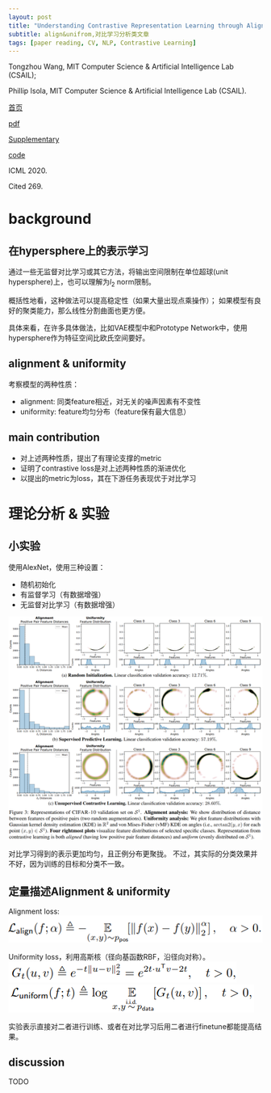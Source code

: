 ```yaml
---
layout: post
title: "Understanding Contrastive Representation Learning through Alignment and Uniformity on the Hypersphere"
subtitle: align&unifrom,对比学习分析类文章
tags: [paper reading, CV, NLP, Contrastive Learning]
---
```


Tongzhou Wang, MIT Computer Science & Artificial Intelligence Lab (CSAIL);

Phillip Isola, MIT Computer Science & Artificial Intelligence Lab (CSAIL).

[首页](http://proceedings.mlr.press/v119/wang20k.html)

[pdf](../assets/wang20k.pdf)

[Supplementary](http://proceedings.mlr.press/v119/wang20k/wang20k-supp.pdf)

[code](https://github.com/SsnL/align_uniform)

ICML 2020.

Cited 269.

# background

## 在hypersphere上的表示学习

通过一些无监督对比学习或其它方法，将输出空间限制在单位超球(unit hypersphere)上，也可以理解为$l_2$ norm限制。

概括性地看，这种做法可以提高稳定性（如果大量出现点乘操作）；
如果模型有良好的聚类能力，那么线性分割曲面也更方便。

具体来看，在许多具体做法，比如VAE模型中和Prototype Network中，使用hypersphere作为特征空间比欧氏空间要好。

## alignment & uniformity

考察模型的两种性质：
- alignment: 同类feature相近，对无关的噪声因素有不变性
- uniformity: feature均匀分布（feature保有最大信息）

## main contribution

- 对上述两种性质，提出了有理论支撑的metric
- 证明了contrastive loss是对上述两种性质的渐进优化
- 以提出的metric为loss，其在下游任务表现优于对比学习

# 理论分析 & 实验

## 小实验

使用AlexNet，使用三种设置：
- 随机初始化
- 有监督学习（有数据增强）
- 无监督对比学习（有数据增强）

![](../assets/paper_img/align&uniform.png)

对比学习得到的表示更加均匀，且正例分布更聚拢。
不过，其实际的分类效果并不好，因为训练的目标和分类不一致。

## 定量描述Alignment & uniformity

Alignment loss:
![](../assets/paper_img/alignment_loss.png)

Uniformity loss，利用高斯核（径向基函数RBF，沿径向对称）。
![](../assets/paper_img/uniformity_1.png)
![](../assets/paper_img/uniformity_2.png)

实验表示直接对二者进行训练、或者在对比学习后用二者进行finetune都能提高结果。

## discussion

TODO